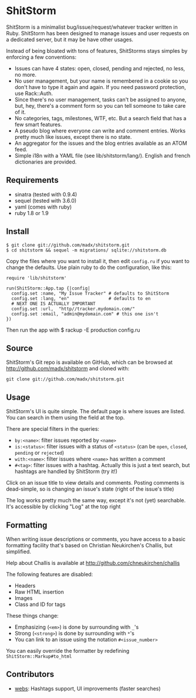 ShitStorm
=========

ShitStorm is a minimalist bug/issue/request/whatever tracker written in Ruby.
ShitStorm has been designed to manage issues and user requests on a dedicated
server, but it may be have other usages.

Instead of being bloated with tons of features, ShitStorms stays simples by
enforcing a few conventions:

* Issues can have 4 states: open, closed, pending and rejected, no less, no
  more.
* No user management, but your name is remembered in a cookie so you don't
  have to type it again and again. If you need password protection, use
  Rack::Auth.
* Since there's no user management, tasks can't be assigned to anyone, but,
  hey, there's a comment form so you can tell someone to take care of it.
* No categories, tags, milestones, WTF, etc. But a search field that has a few
  smart features.
* A pseudo blog where everyone can write and comment entries. Works pretty much
  like issues, except there is no state.
* An aggregator for the issues and the blog entries available as an ATOM feed.
* Simple i18n with a YAML file (see lib/shitstorm/lang/). English and french
  dictionaries are provided.

## Requirements ##############################################################

* sinatra (tested with 0.9.4)
* sequel (tested with 3.6.0)
* yaml (comes with ruby)
* ruby 1.8 or 1.9

## Install ###################################################################

    $ git clone git://github.com/madx/shitstorm.git
    $ cd shitstorm && sequel -m migrations/ sqlite://shitstorm.db

Copy the files where you want to install it, then edit `config.ru` if you
want to change the defaults. Use plain ruby to do the configuration, like
this:

    require 'lib/shitstorm'

    run(ShitStorm::App.tap {|config|
      config.set :name, "My Issue Tracker" # defaults to ShitStorm
      config.set :lang, "en"               # defaults to en
      # NEXT ONE IS ACTUALLY IMPORTANT
      config.set :url,  "http//tracker.mydomain.com/"
      config.set :email, "admin@mydomain.com" # this one isn't
    })

Then run the app with $ rackup -E production config.ru

## Source ####################################################################

ShitStorm's Git repo is available on GitHub, which can be browsed at
<http://github.com/madx/shitstorm> and cloned with:

    git clone git://github.com/madx/shitstorm.git

## Usage #####################################################################

ShitStorm's UI is quite simple. The default page is where issues are listed.
You can search in them using the field at the top.

There are special filters in the queries:

* `by:<name>`: filter issues reported by `<name>`
* `is:<status>`: filter issues with a status of `<status>` (can be `open`,
   `closed`, `pending` or `rejected`)
* `with:<name>`: filter issues where `<name>` has written a comment
* `#<tag>`: filter issues with a hashtag. Actually this is just a text search,
  but hashtags are handled by ShitStorm (try it!)

Click on an issue title to view details and comments. Posting comments is
dead-simple, so is changing an issue's state (right of the issue's title)

The log works pretty much the same way, except it's not (yet) searchable.
It's accessible by clicking "Log" at the top right

## Formatting ################################################################

When writing issue descriptions or comments, you have access to a basic
formatting facility that's based on Christian Neukirchen's Challis, but
simplified.

Help about Challis is available at <http://github.com/chneukirchen/challis>

The following features are disabled:

* Headers
* Raw HTML insertion
* Images
* Class and ID for tags

These things change:

* Emphasizing (`<em>`) is done by surrounding with `_`'s
* Strong (`<strong>`) is done by surrounding with `*`'s
* You can link to an issue using the notation `#<issue_number>`

You can easily override the formatter by redefining `ShitStorm::Markup#to_html`

## Contributors ##############################################################

* [webs][1]: Hashtags support, UI improvements (faster searches)

[1]: http://github.com/webs
